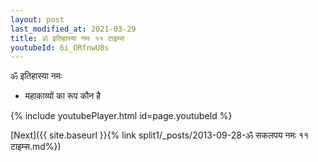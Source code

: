 ```yaml
---
layout: post
last_modified_at: 2021-03-29
title: ॐ इतिहास्या नमः ११ टाइम्स
youtubeId: 6i_ORfnwU8s
---
```

 
 
 ॐ इतिहास्या नमः  
 
 -  महाकाव्यों का रूप कौन है 
 
  
 
  
 
 
 
 
 
 


{% include youtubePlayer.html id=page.youtubeId %}
 
[Next]({{ site.baseurl }}{% link  split1/_posts/2013-09-28-ॐ सकलपय नमः ११ टाइम्स.md%})
 
